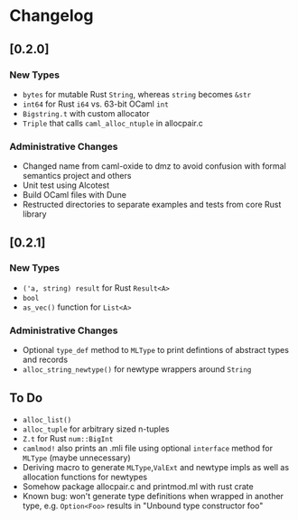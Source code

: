 # Changelog

## [0.2.0]

### New Types

- `bytes` for mutable Rust `String`, whereas `string` becomes `&str`
- `int64` for Rust `i64` vs. 63-bit OCaml `int`
- `Bigstring.t` with custom allocator
- `Triple` that calls `caml_alloc_ntuple` in allocpair.c

### Administrative Changes

- Changed name from caml-oxide to dmz to avoid confusion with formal semantics project and others
- Unit test using Alcotest
- Build OCaml files with Dune
- Restructed directories to separate examples and tests from core Rust library

## [0.2.1]

### New Types

- `('a, string) result` for Rust `Result<A>`
- `bool`
- `as_vec()` function for `List<A>`

### Administrative Changes

- Optional `type_def` method to `MLType` to print defintions of abstract types and records
- `alloc_string_newtype()` for newtype wrappers around `String`

## To Do

- `alloc_list()`
- `alloc_tuple` for arbitrary sized n-tuples
- `Z.t` for Rust `num::BigInt`
- `camlmod!` also prints an .mli file using optional `interface` method for `MLType` (maybe unnecessary)
- Deriving macro to generate `MLType`,`ValExt` and newtype impls as well as allocation functions for newtypes
- Somehow package allocpair.c and printmod.ml with rust crate
- Known bug: won't generate type definitions when wrapped in another type, e.g. `Option<Foo>` results in "Unbound type constructor foo"
